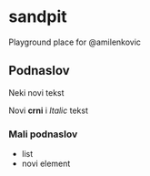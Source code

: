 # sandpit
Playground place for @amilenkovic
## Podnaslov
Neki novi tekst

Novi **crni** i _Italic_ tekst

### Mali podnaslov

- list
- novi element
